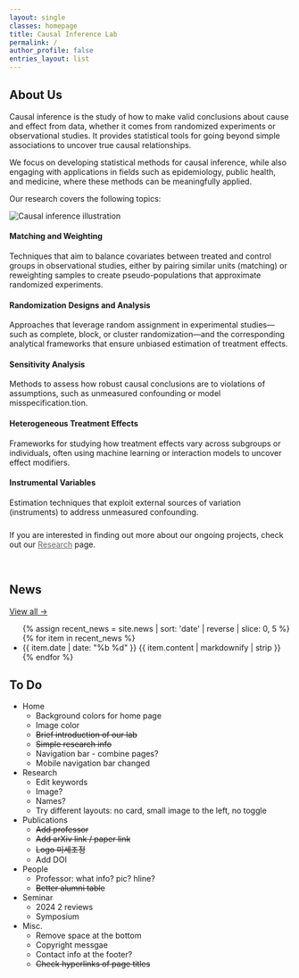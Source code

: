 ```yaml
---
layout: single
classes: homepage
title: Causal Inference Lab
permalink: /
author_profile: false
entries_layout: list
---
```


<!-- ![Causal](/assets/images/causal.png){: .align-center .causal-image} -->


<div class="intro-section">
  <div class="intro-text">
  <h2>About Us</h2>
    <p>
      Causal inference is the study of how to make valid conclusions about cause and effect from data, whether it comes from randomized experiments or observational studies. It provides statistical tools for going beyond simple associations to uncover true causal relationships.
    </p>
    <p>
      We focus on developing statistical methods for causal inference, while also engaging with applications in fields such as epidemiology, public health, and medicine, where these methods can be meaningfully applied.
    </p>
    <p>
      Our research covers the following topics:
    </p>
  </div>

  <div class="intro-image">
    <img src="{{ '/assets/images/causal.png' | relative_url }}" alt="Causal inference illustration">
  </div>
</div>


<div class="topics-grid">
  <div class="topic-card">
    <div class="icon"><i class="fas fa-link"></i></div>
    <h4>Matching and Weighting</h4>
    <p>Techniques that aim to balance covariates between treated and control groups in observational studies, either by pairing similar units (matching) or reweighting samples to create pseudo-populations that approximate randomized experiments.</p>
  </div>
  
  <div class="topic-card">
    <div class="icon"><i class="fas fa-dice"></i></div>
    <h4>Randomization Designs and Analysis</h4>
    <p>Approaches that leverage random assignment in experimental studies—such as complete, block, or cluster randomization—and the corresponding analytical frameworks that ensure unbiased estimation of treatment effects.</p>
  </div>
  
  <div class="topic-card">
    <div class="icon"><i class="fas fa-shield-alt"></i></div>
    <h4>Sensitivity Analysis</h4>
    <p>Methods to assess how robust causal conclusions are to violations of assumptions, such as unmeasured confounding or model misspecification.tion.</p>
  </div>
  <div class="topic-card">
    <div class="icon"><i class="fas fa-users"></i></div>
    <h4>Heterogeneous Treatment Effects</h4>
    <p>Frameworks for studying how treatment effects vary across subgroups or individuals, often using machine learning or interaction models to uncover effect modifiers.</p>
  </div>
  
  <div class="topic-card">
    <div class="icon"><i class="fas fa-random"></i></div>
    <h4>Instrumental Variables</h4>
    <p>Estimation techniques that exploit external sources of variation (instruments) to address unmeasured confounding.</p>
  </div>
</div>

<p style="margin-top:1.5rem;">
  If you are interested in finding out more about our ongoing projects, 
  check out our <a href="{{ '/research/' | relative_url }}" style="color:#666;">Research</a> page.
</p>



<br>

<div class="home-news">
  <div class="home-news-left">
    <h2>News</h2>
    <a class="home-news-more" href="{{ '/news/' | relative_url }}">View all →</a>
  </div>

  <div class="home-news-right">
    <ul class="news-list">
      {% assign recent_news = site.news | sort: 'date' | reverse | slice: 0, 5 %}
      {% for item in recent_news %}
        <li class="news-row">
          <span class="news-date">{{ item.date | date: "%b %d" }}</span>
          <span class="news-entry">{{ item.content | markdownify | strip }}</span>
        </li>
      {% endfor %}
    </ul>
  </div>
</div>





## To Do

* Home
  * Background colors for home page
  * Image color
  * ~~Brief introduction of our lab~~
  * ~~Simple research info~~
  * Navigation bar - combine pages?
  * Mobile navigation bar changed
* Research
  * Edit keywords
  * Image?
  * Names?
  * Try different layouts: no card, small image to the left, no toggle
* Publications
  * ~~Add professor~~
  * ~~Add arXiv link / paper link~~
  * ~~Logo 미세조정~~
  * Add DOI
* People
  * Professor: what info? pic? hline?
  * ~~Better alumni table~~
* Seminar
  * 2024 2 reviews
  * Symposium
* Misc.
  * Remove space at the bottom
  * Copyright messgae
  * Contact info at the footer?
  * ~~Check hyperlinks of page titles~~

